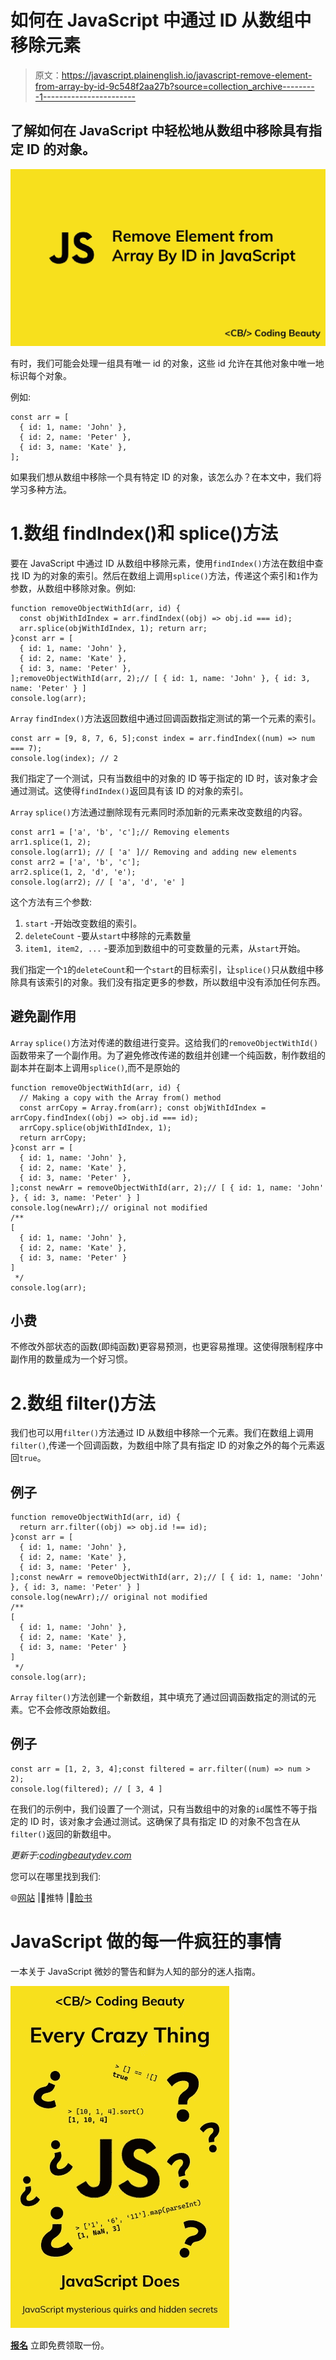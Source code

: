 # 如何在 JavaScript 中通过 ID 从数组中移除元素

> 原文：<https://javascript.plainenglish.io/javascript-remove-element-from-array-by-id-9c548f2aa27b?source=collection_archive---------1----------------------->

## 了解如何在 JavaScript 中轻松地从数组中移除具有指定 ID 的对象。

![](img/12a8f5a57e5feb7a061d87825e526e36.png)

有时，我们可能会处理一组具有唯一 id 的对象，这些 id 允许在其他对象中唯一地标识每个对象。

例如:

```
const arr = [
  { id: 1, name: 'John' },
  { id: 2, name: 'Peter' },
  { id: 3, name: 'Kate' },
];
```

如果我们想从数组中移除一个具有特定 ID 的对象，该怎么办？在本文中，我们将学习多种方法。

# 1.数组 findIndex()和 splice()方法

要在 JavaScript 中通过 ID 从数组中移除元素，使用`findIndex()`方法在数组中查找 ID 为的对象的索引。然后在数组上调用`splice()`方法，传递这个索引和`1`作为参数，从数组中移除对象。例如:

```
function removeObjectWithId(arr, id) {
  const objWithIdIndex = arr.findIndex((obj) => obj.id === id);
  arr.splice(objWithIdIndex, 1); return arr;
}const arr = [
  { id: 1, name: 'John' },
  { id: 2, name: 'Kate' },
  { id: 3, name: 'Peter' },
];removeObjectWithId(arr, 2);// [ { id: 1, name: 'John' }, { id: 3, name: 'Peter' } ]
console.log(arr);
```

`Array` `findIndex()`方法返回数组中通过回调函数指定测试的第一个元素的索引。

```
const arr = [9, 8, 7, 6, 5];const index = arr.findIndex((num) => num === 7);
console.log(index); // 2
```

我们指定了一个测试，只有当数组中的对象的 ID 等于指定的 ID 时，该对象才会通过测试。这使得`findIndex()`返回具有该 ID 的对象的索引。

`Array` `splice()`方法通过删除现有元素同时添加新的元素来改变数组的内容。

```
const arr1 = ['a', 'b', 'c'];// Removing elements
arr1.splice(1, 2);
console.log(arr1); // [ 'a' ]// Removing and adding new elements
const arr2 = ['a', 'b', 'c'];
arr2.splice(1, 2, 'd', 'e');
console.log(arr2); // [ 'a', 'd', 'e' ]
```

这个方法有三个参数:

1.  `start` -开始改变数组的索引。
2.  `deleteCount` -要从`start`中移除的元素数量
3.  `item1, item2, ...` -要添加到数组中的可变数量的元素，从`start`开始。

我们指定一个`1`的`deleteCount`和一个`start`的目标索引，让`splice()`只从数组中移除具有该索引的对象。我们没有指定更多的参数，所以数组中没有添加任何东西。

## 避免副作用

`Array` `splice()`方法对传递的数组进行变异。这给我们的`removeObjectWithId()`函数带来了一个副作用。为了避免修改传递的数组并创建一个纯函数，制作数组的副本并在副本上调用`splice()`,而不是原始的

```
function removeObjectWithId(arr, id) {
  // Making a copy with the Array from() method
  const arrCopy = Array.from(arr); const objWithIdIndex = arrCopy.findIndex((obj) => obj.id === id);
  arrCopy.splice(objWithIdIndex, 1);
  return arrCopy;
}const arr = [
  { id: 1, name: 'John' },
  { id: 2, name: 'Kate' },
  { id: 3, name: 'Peter' },
];const newArr = removeObjectWithId(arr, 2);// [ { id: 1, name: 'John' }, { id: 3, name: 'Peter' } ]
console.log(newArr);// original not modified
/**
[
  { id: 1, name: 'John' },
  { id: 2, name: 'Kate' },
  { id: 3, name: 'Peter' }
]
 */
console.log(arr);
```

## 小费

不修改外部状态的函数(即纯函数)更容易预测，也更容易推理。这使得限制程序中副作用的数量成为一个好习惯。

# 2.数组 filter()方法

我们也可以用`filter()`方法通过 ID 从数组中移除一个元素。我们在数组上调用`filter()`,传递一个回调函数，为数组中除了具有指定 ID 的对象之外的每个元素返回`true`。

## 例子

```
function removeObjectWithId(arr, id) {
  return arr.filter((obj) => obj.id !== id);
}const arr = [
  { id: 1, name: 'John' },
  { id: 2, name: 'Kate' },
  { id: 3, name: 'Peter' },
];const newArr = removeObjectWithId(arr, 2);// [ { id: 1, name: 'John' }, { id: 3, name: 'Peter' } ]
console.log(newArr);// original not modified
/**
[
  { id: 1, name: 'John' },
  { id: 2, name: 'Kate' },
  { id: 3, name: 'Peter' }
]
 */
console.log(arr);
```

`Array` `filter()`方法创建一个新数组，其中填充了通过回调函数指定的测试的元素。它不会修改原始数组。

## 例子

```
const arr = [1, 2, 3, 4];const filtered = arr.filter((num) => num > 2);
console.log(filtered); // [ 3, 4 ]
```

在我们的示例中，我们设置了一个测试，只有当数组中的对象的`id`属性不等于指定的 ID 时，该对象才会通过测试。这确保了具有指定 ID 的对象不包含在从`filter()`返回的新数组中。

*更新于:*[*codingbeautydev.com*](https://cbdev.link/ab2b78)

您可以在哪里找到我们:

🌐[网站](https://cbdev.link/b621b9) |🌟推特 |🌟[脸书](http://facebook.com/CodingBeautyDev)

# JavaScript 做的每一件疯狂的事情

一本关于 JavaScript 微妙的警告和鲜为人知的部分的迷人指南。

![](img/143ee152ba78025ea8643ba5b9726a20.png)

[**报名**](https://cbdev.link/d3c4eb) 立即免费领取一份。